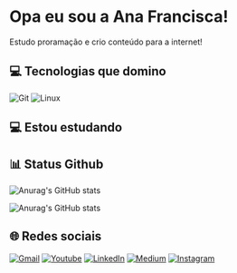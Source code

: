 # Opa eu sou a Ana Francisca!

Estudo proramação e crio conteúdo para a internet!


## 💻 Tecnologias que domino

![Git](https://git-scm.com/images/logos/downloads/Git-Icon-1788C.png) ![Linux](https://cdn.icon-icons.com/icons2/2415/PNG/512/linux_original_logo_icon_146433.png) 

## 💻 Estou estudando


## 📊 Status Github

![Anurag's GitHub stats](https://github-readme-stats.vercel.app/api?username=anafranciscadev&show_icons=true&theme=radical)

![Anurag's GitHub stats](https://github-readme-stats.vercel.app/api/top-langs/?username=anafranciscadev&layout=compact&langs_count=7&theme=radical)


## 🌐 Redes sociais

[![Gmail](https://img.shields.io/badge/Gmail-D14836?style=for-the-badge&logo=gmail&logoColor=white)](anafrancisca.dev@gmail.com)
[![Youtube](https://img.shields.io/badge/YouTube-FF0000?style=for-the-badge&logo=youtube&logoColor=white)](https://www.youtube.com/channel/UCLeCn5fZCMYOrRSHmzHOuVg)
[![LinkedIn](https://img.shields.io/badge/LinkedIn-0077B5?style=for-the-badge&logo=linkedin&logoColor=white)](https://www.linkedin.com/in/ana-francisca-rocha-ara%C3%BAjo-55ba11254/)
[![Medium](https://img.shields.io/badge/Medium-12100E?style=for-the-badge&logo=medium&logoColor=white)](https://medium.com/@anafrancisca.dev)
[![Instagram](https://img.shields.io/badge/Instagram-E4405F?style=for-the-badge&logo=instagram&logoColor=white)](https://www.instagram.com/anachica.dev/)
